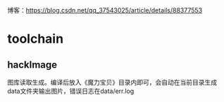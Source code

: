 博客：https://blog.csdn.net/qq_37543025/article/details/88377553
# toolchain
## hackImage
图库读取生成。编译后放入《魔力宝贝》目录内即可，会自动在当前目录生成data文件夹输出图片，错误日志在data/err.log
